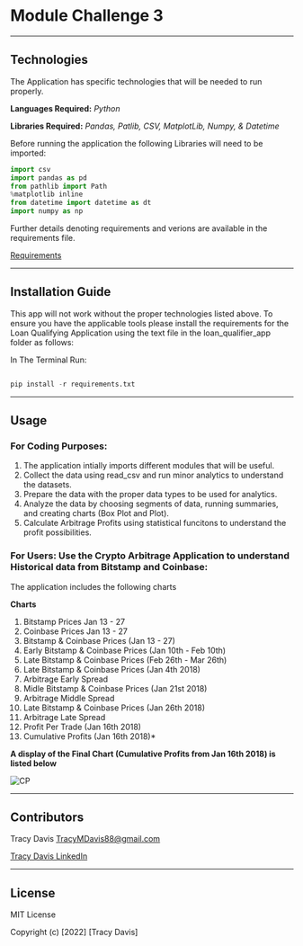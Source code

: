 # Module Challenge 3


---

## Technologies


The Application has specific technologies that will be needed to run properly.


**Languages Required:** *Python*

**Libraries Required:** *Pandas, Patlib, CSV, MatplotLib, Numpy, & Datetime*

Before running the application the following Libraries will need to be imported:

```python
import csv
import pandas as pd
from pathlib import Path
%matplotlib inline
from datetime import datetime as dt
import numpy as np
```


Further details denoting requirements and verions are available in the requirements file.

[Requirements](./Starter_Code-2/requirements.txt)


---

## Installation Guide

This app will not work without the proper technologies listed above.  To ensure you have the applicable tools please install the requirements for the Loan Qualifying Application using the text file in the loan_qualifier_app folder as follows:

In The Terminal Run:

```python

pip install -r requirements.txt 

```


---

## Usage



### **For Coding Purposes:** 


1. The application intially imports different modules that will be useful.
2. Collect the data using read_csv and run minor analytics to understand the datasets.
3. Prepare the data with the proper data types to be used for analytics.
4. Analyze the data by choosing segments of data, running summaries, and creating charts (Box Plot and Plot).
5. Calculate Arbitrage Profits using statistical funcitons to understand the profit possibilities.



### **For Users:** Use the Crypto Arbitrage Application to understand Historical data from Bitstamp and Coinbase:

The application includes the following charts

**Charts**

1. Bitstamp Prices Jan 13 - 27
2. Coinbase Prices Jan 13 - 27
3. Bitstamp & Coinbase Prices (Jan 13 - 27)
4. Early Bitstamp & Coinbase Prices (Jan 10th - Feb 10th)
5. Late Bitstamp & Coinbase Prices (Feb 26th - Mar 26th)
6. Late Bitstamp & Coinbase Prices (Jan 4th 2018)
7. Arbitrage Early Spread
8. Midle Bitstamp & Coinbase Prices (Jan 21st 2018)
9. Arbitrage Middle Spread
10. Late Bitstamp & Coinbase Prices (Jan 26th 2018)
11. Arbitrage Late Spread
12. Profit Per Trade (Jan 16th 2018)
13. Cumulative Profits (Jan 16th 2018)*




**A display of the Final Chart (Cumulative Profits from Jan 16th 2018) is listed below**

![CP](https://github.com/TracyMichael/Module-Challenge-3/blob/main/Starter_Code-2/images/Cumulative_Profits_Jan_16th_2018.png)


---

## Contributors

Tracy Davis <TracyMDavis88@gmail.com>

[Tracy Davis LinkedIn](https://www.linkedin.com/in/tracy-davis-mba-ma-2940a232/)

---

## License

MIT License

Copyright (c) [2022] [Tracy Davis]


